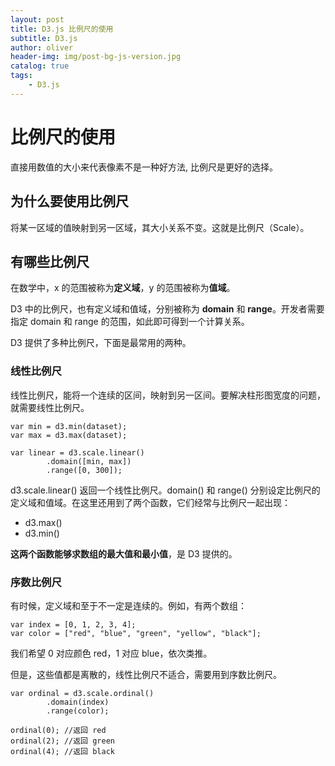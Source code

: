 ```yaml
---
layout: post
title: D3.js 比例尺的使用
subtitle: D3.js 
author: oliver
header-img: img/post-bg-js-version.jpg
catalog: true
tags:
    - D3.js
---
```

# 比例尺的使用
直接用数值的大小来代表像素不是一种好方法, 比例尺是更好的选择。
## 为什么要使用比例尺
将某一区域的值映射到另一区域，其大小关系不变。这就是比例尺（Scale）。
## 有哪些比例尺
在数学中，x 的范围被称为**定义域**，y 的范围被称为**值域**。

D3 中的比例尺，也有定义域和值域，分别被称为 **domain** 和 **range**。开发者需要指定 domain 和 range 的范围，如此即可得到一个计算关系。

D3 提供了多种比例尺，下面是最常用的两种。

### 线性比例尺
线性比例尺，能将一个连续的区间，映射到另一区间。要解决柱形图宽度的问题，就需要线性比例尺。

```
var min = d3.min(dataset);
var max = d3.max(dataset);

var linear = d3.scale.linear()
        .domain([min, max])
        .range([0, 300]);
```
d3.scale.linear() 返回一个线性比例尺。domain() 和 range() 分别设定比例尺的定义域和值域。在这里还用到了两个函数，它们经常与比例尺一起出现：

- d3.max()
- d3.min()

**这两个函数能够求数组的最大值和最小值**，是 D3 提供的。

### 序数比例尺
有时候，定义域和至于不一定是连续的。例如，有两个数组：
```
var index = [0, 1, 2, 3, 4];
var color = ["red", "blue", "green", "yellow", "black"];
```
我们希望 0 对应颜色 red，1 对应 blue，依次类推。

但是，这些值都是离散的，线性比例尺不适合，需要用到序数比例尺。
```
var ordinal = d3.scale.ordinal()
        .domain(index)
        .range(color);

ordinal(0); //返回 red
ordinal(2); //返回 green
ordinal(4); //返回 black
```